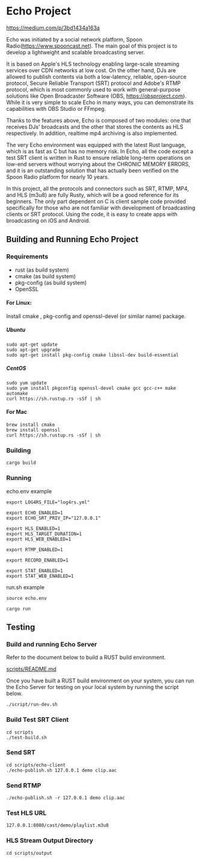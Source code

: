 # Echo Project

https://medium.com/p/3bd1434a163a

Echo was initiated by a social network platform, Spoon Radio(https://www.spooncast.net). The main goal of this project is to develop a lightweight and scalable broadcasting server. 

It is based on Apple's HLS technology enabling large-scale streaming services over CDN networks at low cost. On the other hand, DJs are allowed to publish contents via both a low-latency, reliable, open-source protocol, Secure Reliable Transport (SRT) protocol and Adobe's RTMP protocol, which is most commonly used to work with general-purpose solutions like Open Broadcaster Software (OBS, https://obsproject.com). While it is very simple to scale Echo in many ways, you can demonstrate its capabilities with OBS Studio or FFmpeg.

Thanks to the features above, Echo is composed of two modules: one that receives DJs' broadcasts and the other that stores the contents as HLS respectively. In addition, realtime mp4 archiving is also implemented.

The very Echo environment was equipped with the latest Rust language, which is as fast as C but has no memory risk. In Echo, all the code except a test SRT client is written in Rust to ensure reliable long-term operations on low-end servers without worrying about the CHRONIC MEMORY ERRORS, and it is an outstanding solution that has actually been verified on the Spoon Radio platform for nearly 10 years.

In this project, all the protocols and connectors such as SRT, RTMP, MP4, and HLS (m3u8) are fully Rusty, which will be a good reference for its beginners. The only part dependent on C is client sample code provided specifically for those who are not familiar with development of broadcasting clients or SRT protocol. Using the code, it is easy to create apps with broadcasting on iOS and Android.

## Building and Running Echo Project

### Requirements

* rust (as build system)
* cmake (as build system)
* pkg-config (as build system)
* OpenSSL

#### For Linux:

Install cmake ,  pkg-config and openssl-devel (or similar name) package.

##### Ubuntu

```
sudo apt-get update
sudo apt-get upgrade
sudo apt-get install pkg-config cmake libssl-dev build-essential
```

##### CentOS

```
sudo yum update
sudo yum install pkgconfig openssl-devel cmake gcc gcc-c++ make automake
curl https://sh.rustup.rs -sSf | sh
```

#### For Mac

```
brew install cmake
brew install openssl
curl https://sh.rustup.rs -sSf | sh
```

### Building

```
cargo build
```

### Running

echo.env example
```
export LOG4RS_FILE="log4rs.yml"

export ECHO_ENABLED=1
export ECHO_SRT_PRIV_IP="127.0.0.1"

export HLS_ENABLED=1
export HLS_TARGET_DURATION=1
export HLS_WEB_ENABLED=1

export RTMP_ENABLED=1

export RECORD_ENABLED=1

export STAT_ENABLED=1
export STAT_WEB_ENABLED=1

```

run.sh example
```
source echo.env

cargo run
```

## Testing

### Build and running Echo Server

Refer to the document below to build a RUST build environment.

[scripts/README.md](scripts/README.md)

Once you have built a RUST build environment on your system, you can run the Echo Server for testing on your local system by running the script below.
```
./script/run-dev.sh
```

### Build Test SRT Client
```
cd scripts
./test-build.sh
```

### Send SRT
```
cd scripts/echo-client 
./echo-publish.sh 127.0.0.1 demo clip.aac 
```

### Send RTMP
```
./echo-publish.sh -r 127.0.0.1 demo clip.aac 
```

### Test HLS URL
```
127.0.0.1:8080/cast/demo/playlist.m3u8
```

### HLS Stream Output Directory
```
cd scripts/output
```
